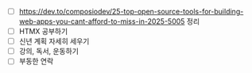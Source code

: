 - [ ] https://dev.to/composiodev/25-top-open-source-tools-for-building-web-apps-you-cant-afford-to-miss-in-2025-5005 정리
- [ ] HTMX 공부하기
- [ ] 신년 계획 자세히 세우기
- [ ] 강의, 독서, 운동하기
- [ ] 부동한 연락
